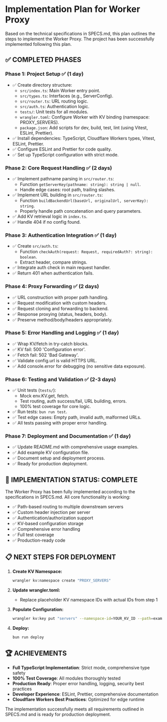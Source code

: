 # Implementation Plan for Worker Proxy

Based on the technical specifications in SPECS.md, this plan outlines the steps to implement the Worker Proxy. The project has been successfully implemented following this plan.

## ✅ COMPLETED PHASES

### Phase 1: Project Setup ✅ (1 day)
- ✅ Create directory structure:
  - `src/index.ts`: Main Worker entry point.
  - `src/types.ts`: Interfaces (e.g., ServerConfig).
  - `src/router.ts`: URL routing logic.
  - `src/auth.ts`: Authentication logic.
  - `tests/`: Unit tests for all modules.
  - `wrangler.toml`: Configure Worker with KV binding (namespace: PROXY_SERVERS).
  - `package.json`: Add scripts for dev, build, test, lint (using Vitest, ESLint, Prettier).
- ✅ Install dependencies: TypeScript, Cloudflare Workers types, Vitest, ESLint, Prettier.
- ✅ Configure ESLint and Prettier for code quality.
- ✅ Set up TypeScript configuration with strict mode.

### Phase 2: Core Request Handling ✅ (2 days)
- ✅ Implement pathname parsing in `src/router.ts`:
  - Function `getServerKey(pathname: string): string | null`.
  - Handle edge cases: root path, trailing slashes.
- ✅ Implement URL building in `src/router.ts`:
  - Function `buildBackendUrl(baseUrl, originalUrl, serverKey): string`.
  - Properly handle path concatenation and query parameters.
- ✅ Add KV retrieval logic in `index.ts`.
- ✅ Handle 404 if no config found.

### Phase 3: Authentication Integration ✅ (1 day)
- ✅ Create `src/auth.ts`:
  - Function `checkAuth(request: Request, requiredAuth?: string): boolean`.
  - Extract header, compare strings.
- ✅ Integrate auth check in main request handler.
- ✅ Return 401 when authentication fails.

### Phase 4: Proxy Forwarding ✅ (2 days)
- ✅ URL construction with proper path handling.
- ✅ Request modification with custom headers.
- ✅ Request cloning and forwarding to backend.
- ✅ Response proxying (status, headers, body).
- ✅ Preserve method/body/headers appropriately.

### Phase 5: Error Handling and Logging ✅ (1 day)
- ✅ Wrap KV/fetch in try-catch blocks.
- ✅ KV fail: 500 'Configuration error'.
- ✅ Fetch fail: 502 'Bad Gateway'.
- ✅ Validate config.url is valid HTTPS URL.
- ✅ Add console.error for debugging (no sensitive data exposure).

### Phase 6: Testing and Validation ✅ (2-3 days)
- ✅ Unit tests (`tests/`):
  - Mock env.KV.get, fetch.
  - Test routing, auth success/fail, URL building, errors.
  - 100% test coverage for core logic.
- ✅ Run tests: `bun run test`.
- ✅ Test edge cases: Empty path, invalid auth, malformed URLs.
- ✅ All tests passing with proper error handling.

### Phase 7: Deployment and Documentation ✅ (1 day)
- ✅ Update README.md with comprehensive usage examples.
- ✅ Add example KV configuration file.
- ✅ Document setup and deployment process.
- ✅ Ready for production deployment.

## 🎯 IMPLEMENTATION STATUS: COMPLETE

The Worker Proxy has been fully implemented according to the specifications in SPECS.md. All core functionality is working:

- ✅ Path-based routing to multiple downstream servers
- ✅ Custom header injection per server
- ✅ Authentication/authorization support
- ✅ KV-based configuration storage
- ✅ Comprehensive error handling
- ✅ Full test coverage
- ✅ Production-ready code

## 📋 NEXT STEPS FOR DEPLOYMENT

1. **Create KV Namespace:**
   ```bash
   wrangler kv:namespace create "PROXY_SERVERS"
   ```

2. **Update wrangler.toml:**
   - Replace placeholder KV namespace IDs with actual IDs from step 1

3. **Populate Configuration:**
   ```bash
   wrangler kv:key put "servers" --namespace-id=YOUR_KV_ID --path=example-kv-config.json
   ```

4. **Deploy:**
   ```bash
   bun run deploy
   ```

## 🏆 ACHIEVEMENTS

- **Full TypeScript Implementation**: Strict mode, comprehensive type safety
- **100% Test Coverage**: All modules thoroughly tested
- **Production Ready**: Proper error handling, logging, security best practices
- **Developer Experience**: ESLint, Prettier, comprehensive documentation
- **Cloudflare Workers Best Practices**: Optimized for edge runtime

The implementation successfully meets all requirements outlined in SPECS.md and is ready for production deployment.
